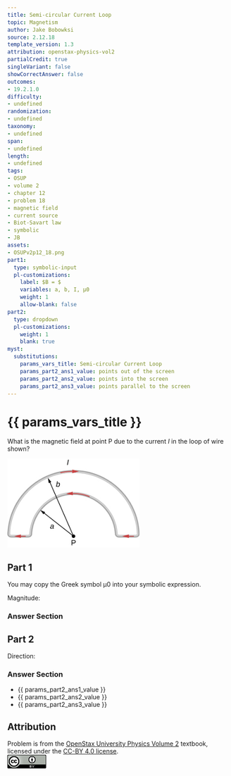 ```yaml
---
title: Semi-circular Current Loop
topic: Magnetism
author: Jake Bobowksi
source: 2.12.18
template_version: 1.3
attribution: openstax-physics-vol2
partialCredit: true
singleVariant: false
showCorrectAnswer: false
outcomes:
- 19.2.1.0
difficulty:
- undefined
randomization:
- undefined
taxonomy:
- undefined
span:
- undefined
length:
- undefined
tags:
- OSUP
- volume 2
- chapter 12
- problem 18
- magnetic field
- current source
- Biot-Savart law
- symbolic
- JB
assets:
- OSUPv2p12_18.png
part1:
  type: symbolic-input
  pl-customizations:
    label: $B = $
    variables: a, b, I, μ0
    weight: 1
    allow-blank: false
part2:
  type: dropdown
  pl-customizations:
    weight: 1
    blank: true
myst:
  substitutions:
    params_vars_title: Semi-circular Current Loop
    params_part2_ans1_value: points out of the screen
    params_part2_ans2_value: points into the screen
    params_part2_ans3_value: points parallel to the screen
---
```

# {{ params_vars_title }}
What is the magnetic field at point P due to the current $I$ in the loop of wire shown?

<img src="OSUPv2p12_18.png" width=300 alt="Semi-circular loop of current">

## Part 1

You may copy the Greek symbol μ0 into your symbolic expression.

Magnitude:

### Answer Section

## Part 2

Direction:

### Answer Section

- {{ params_part2_ans1_value }}
- {{ params_part2_ans2_value }}
- {{ params_part2_ans3_value }}

## Attribution

Problem is from the [OpenStax University Physics Volume 2](https://openstax.org/details/books/university-physics-volume-2) textbook, licensed under the [CC-BY 4.0 license](https://creativecommons.org/licenses/by/4.0/).<br>![Image representing the Creative Commons 4.0 BY license.](https://raw.githubusercontent.com/firasm/bits/master/by.png)